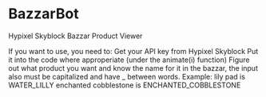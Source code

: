 # BazzarBot
Hypixel Skyblock Bazzar Product Viewer

If you want to use, you need to:
Get your API key from Hypixel Skyblock
Put it into the code where approperiate (under the animate(i) function)
Figure out what product you want and know the name for it in the bazzar, the input also must be capitalized and have _ between words.
Example:
lily pad is WATER_LILLY
enchanted cobblestone is ENCHANTED_COBBLESTONE
